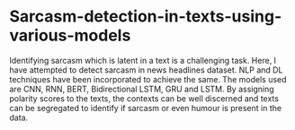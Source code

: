 # Sarcasm-detection-in-texts-using-various-models
Identifying sarcasm which is latent in a text is a challenging task. Here, I have attempted to detect sarcasm in news headlines dataset. NLP and DL techniques have been incorporated to achieve the same. The models used are CNN, RNN, BERT, Bidirectional LSTM, GRU and LSTM. By assigning polarity scores to the texts, the contexts can be well discerned and texts can be segregated to identify if sarcasm or even humour is present in the data.

